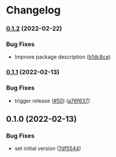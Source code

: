 # Changelog

### [0.1.2](https://github.com/thumbor/thumbor-plugins/compare/thumbor-plugins-optipng-v0.1.1...thumbor-plugins-optipng-v0.1.2) (2022-02-22)


### Bug Fixes

* Improve package description ([b1dc8ce](https://github.com/thumbor/thumbor-plugins/commit/b1dc8ce2958ea0fd08d64a776fbe4972844e1247))

### [0.1.1](https://github.com/thumbor/thumbor-plugins/compare/thumbor-plugins-optipng-v0.1.0...thumbor-plugins-optipng-v0.1.1) (2022-02-13)


### Bug Fixes

* trigger release ([#50](https://github.com/thumbor/thumbor-plugins/issues/50)) ([a76f637](https://github.com/thumbor/thumbor-plugins/commit/a76f637ff14c326cb0d7987948a974ba807e83ff))

## 0.1.0 (2022-02-13)


### Bug Fixes

* set initial version ([7df5544](https://github.com/thumbor/thumbor-plugins/commit/7df5544d5c372c05549c1ada1dab294af23c6fcf))
